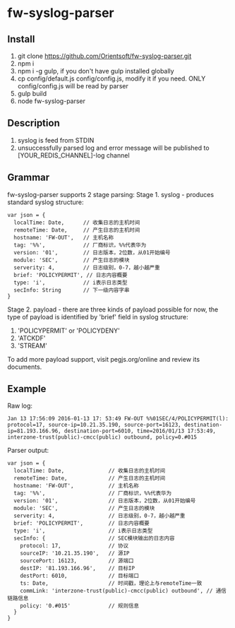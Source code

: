 # fw-syslog-parser  
Install  
-------  
1. git clone https://github.com/Orientsoft/fw-syslog-parser.git  
2. npm i
3. npm i -g gulp, if you don't have gulp installed globally
4. cp config/default.js config/config.js, modify it if you need. ONLY config/config.js will be read by parser  
5. gulp build  
6. node fw-syslog-parser  

Description  
-----------  
1. syslog is feed from STDIN  
2. unsuccessfully parsed log and error message will be published to [YOUR_REDIS_CHANNEL]-log channel  

Grammar
-------
fw-syslog-parser supports 2 stage parsing:
Stage 1. syslog - produces standard syslog structure:  
    
    var json = {
      localTime: Date,      // 收集日志的主机时间
      remoteTime: Date,     // 产生日志的主机时间
      hostname: 'FW-OUT',   // 主机名称
      tag: '%%',            // 厂商标识，%%代表华为
      version: '01',        // 日志版本，2位数，从01开始编号
      module: 'SEC',        // 产生日志的模块
      serverity: 4,         // 日志级别，0-7，越小越严重
      brief: 'POLICYPERMIT', // 日志内容概要
      type: 'i',            // i表示日志类型
      secInfo: String       // 下一级内容字串
    }
Stage 2. payload - there are three kinds of payload possible for now, the type of payload is identified by 'brief' field in syslog structure:  
1. 'POLICYPERMIT' or 'POLICYDENY'  
2. 'ATCKDF'  
3. 'STREAM'  

To add more payload support, visit pegjs.org/online and review its documents.

Example
-------
Raw log:  
    
    Jan 13 17:56:09 2016-01-13 17: 53:49 FW-OUT %%01SEC/4/POLICYPERMIT(l): protocol=17, source-ip=10.21.35.190, source-port=16123, destination-ip=81.193.166.96, destination-port=6010, time=2016/01/13 17:53:49, interzone-trust(public)-cmcc(public) outbound, policy=0.#015  

Parser output:  
    
    var json = {
      localTime: Date,              // 收集日志的主机时间
      remoteTime: Date,             // 产生日志的主机时间
      hostname: 'FW-OUT',           // 主机名称
      tag: '%%',                    // 厂商标识，%%代表华为
      version: '01',                // 日志版本，2位数，从01开始编号
      module: 'SEC',                // 产生日志的模块
      serverity: 4,                 // 日志级别，0-7，越小越严重
      brief: 'POLICYPERMIT',        // 日志内容概要
      type: 'i',                    // i表示日志类型
      secInfo: {                    // SEC模块输出的日志内容
        protocol: 17,               // 协议
        sourceIP: '10.21.35.190',   // 源IP
        sourcePort: 16123,          // 源端口
        destIP: '81.193.166.96',    // 目标IP
        destPort: 6010,             // 目标端口
        ts: Date,                   // 时间戳，理论上与remoteTime一致
        commLink: 'interzone-trust(public)-cmcc(public) outbound', // 通信链路信息
        policy: '0.#015'            // 规则信息
      }
    }
